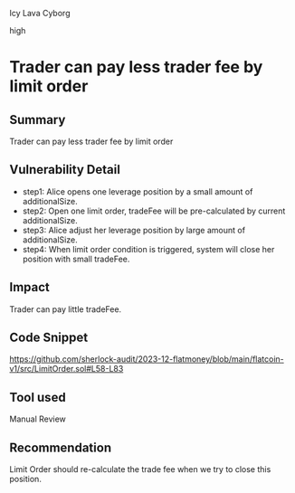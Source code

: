 Icy Lava Cyborg

high

# Trader can pay less trader fee by limit order

## Summary
Trader can pay less trader fee by limit order

## Vulnerability Detail
- step1: Alice opens one leverage position by a small amount of additionalSize.
- step2: Open one limit order, tradeFee will be pre-calculated by current additionalSize.
- step3: Alice adjust her leverage position by large amount of additionalSize.
- step4: When limit order condition is triggered, system will close her position with small tradeFee.

## Impact
Trader can pay little tradeFee.

## Code Snippet
https://github.com/sherlock-audit/2023-12-flatmoney/blob/main/flatcoin-v1/src/LimitOrder.sol#L58-L83

## Tool used

Manual Review

## Recommendation
Limit Order should re-calculate the trade fee when we try to close this position.